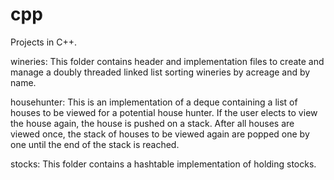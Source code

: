 # cpp
Projects in C++.

wineries: This folder contains header and implementation files to create and manage a doubly threaded linked list sorting wineries by acreage and by name.

househunter: This is an implementation of a deque containing a list of houses to be viewed for a potential house hunter. If the user elects to view the house again, the house is pushed on a stack. After all houses are viewed once, the stack of houses to be viewed again are popped one by one until the end of the stack is reached.

stocks: This folder contains a hashtable implementation of holding stocks.
